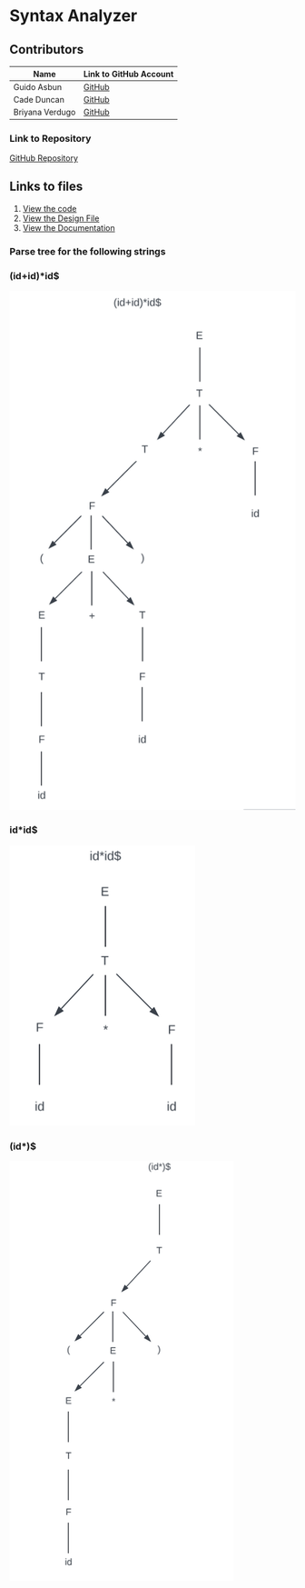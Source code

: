 # Syntax Analyzer

## Contributors

| Name            | Link to GitHub Account                  |
| --------------- | --------------------------------------- |
| Guido Asbun     | [GitHub](https://github.com/guidoasbun) |
| Cade Duncan     | [GitHub](https://github.com/Stingrayss) |
| Briyana Verdugo | [GitHub](https://github.com/B-T-V)      |


### Link to Repository
[GitHub Repository](https://github.com/guidoasbun/CPSC-323-group-project2-syntax-analyzer)

## Links to files
1. [View the code](src)
2. [View the Design File](Documents/Design-file.pdf)
3. [View the Documentation](Documents/Documentation-file.pdf)

### Parse tree for the following strings
### (id+id)*id$
![image1.png](images/image1.png)
### id*id$
![image2.png](images/image2.png)
### (id*)$
![image3.png](images/image3.png)


